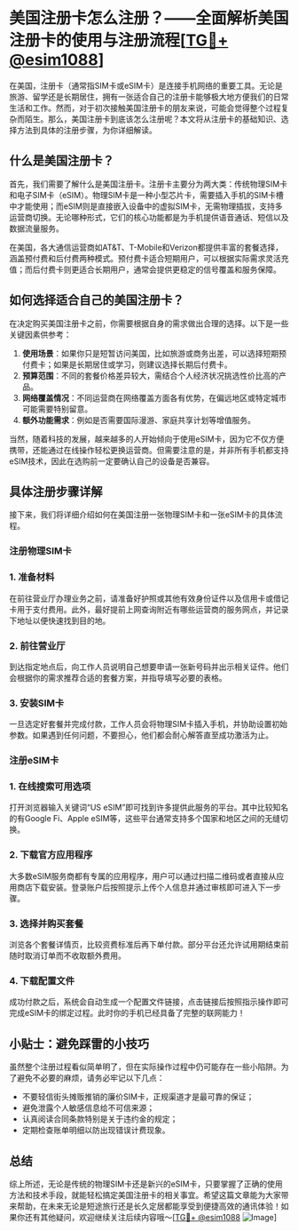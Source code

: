 # 美国注册卡怎么注册？——全面解析美国注册卡的使用与注册流程[[TG💪+ @esim1088](https://t.me/s/esim1088)]

在美国，注册卡（通常指SIM卡或eSIM卡）是连接手机网络的重要工具。无论是旅游、留学还是长期居住，拥有一张适合自己的注册卡能够极大地方便我们的日常生活和工作。然而，对于初次接触美国注册卡的朋友来说，可能会觉得整个过程复杂而陌生。那么，美国注册卡到底该怎么注册呢？本文将从注册卡的基础知识、选择方法到具体的注册步骤，为你详细解读。

## 什么是美国注册卡？

首先，我们需要了解什么是美国注册卡。注册卡主要分为两大类：传统物理SIM卡和电子SIM卡（eSIM）。物理SIM卡是一种小型芯片卡，需要插入手机的SIM卡槽中才能使用；而eSIM则是直接嵌入设备中的虚拟SIM卡，无需物理插拔，支持多运营商切换。无论哪种形式，它们的核心功能都是为手机提供语音通话、短信以及数据流量服务。

在美国，各大通信运营商如AT&T、T-Mobile和Verizon都提供丰富的套餐选择，涵盖预付费和后付费两种模式。预付费卡适合短期用户，可以根据实际需求灵活充值；而后付费卡则更适合长期用户，通常会提供更稳定的信号覆盖和服务保障。

## 如何选择适合自己的美国注册卡？

在决定购买美国注册卡之前，你需要根据自身的需求做出合理的选择。以下是一些关键因素供参考：

1. **使用场景**：如果你只是短暂访问美国，比如旅游或商务出差，可以选择短期预付费卡；如果是长期居住或学习，则建议选择长期后付费卡。
2. **预算范围**：不同的套餐价格差异较大，需结合个人经济状况挑选性价比高的产品。
3. **网络覆盖情况**：不同运营商在网络覆盖方面各有优势，在偏远地区或特定城市可能需要特别留意。
4. **额外功能需求**：例如是否需要国际漫游、家庭共享计划等增值服务。

当然，随着科技的发展，越来越多的人开始倾向于使用eSIM卡，因为它不仅方便携带，还能通过在线操作轻松更换运营商。但需要注意的是，并非所有手机都支持eSIM技术，因此在选购前一定要确认自己的设备是否兼容。

## 具体注册步骤详解

接下来，我们将详细介绍如何在美国注册一张物理SIM卡和一张eSIM卡的具体流程。

### 注册物理SIM卡

### 1. 准备材料
在前往营业厅办理业务之前，请准备好护照或其他有效身份证件以及信用卡或借记卡用于支付费用。此外，最好提前上网查询附近有哪些运营商的服务网点，并记录下地址以便快速找到目的地。

### 2. 前往营业厅
到达指定地点后，向工作人员说明自己想要申请一张新号码并出示相关证件。他们会根据你的需求推荐合适的套餐方案，并指导填写必要的表格。

### 3. 安装SIM卡
一旦选定好套餐并完成付款，工作人员会将物理SIM卡插入手机，并协助设置初始参数。如果遇到任何问题，不要担心，他们都会耐心解答直至成功激活为止。

### 注册eSIM卡

### 1. 在线搜索可用选项
打开浏览器输入关键词“US eSIM”即可找到许多提供此服务的平台。其中比较知名的有Google Fi、Apple eSIM等，这些平台通常支持多个国家和地区之间的无缝切换。

### 2. 下载官方应用程序
大多数eSIM服务商都有专属的应用程序，用户可以通过扫描二维码或者直接从应用商店下载安装。登录账户后按照提示上传个人信息并通过审核即可进入下一步骤。

### 3. 选择并购买套餐
浏览各个套餐详情页，比较资费标准后再下单付款。部分平台还允许试用期结束前随时取消订单而不收取额外费用。

### 4. 下载配置文件
成功付款之后，系统会自动生成一个配置文件链接，点击链接后按照指示操作即可完成eSIM卡的绑定过程。此时你的手机已经具备了完整的联网能力！

## 小贴士：避免踩雷的小技巧

虽然整个注册过程看似简单明了，但在实际操作过程中仍可能存在一些小陷阱。为了避免不必要的麻烦，请务必牢记以下几点：

- 不要轻信街头摊贩推销的廉价SIM卡，正规渠道才是最可靠的保证；
- 避免泄露个人敏感信息给不可信来源；
- 认真阅读合同条款特别是关于违约金的规定；
- 定期检查账单明细以防出现错误计费现象。

## 总结

综上所述，无论是传统的物理SIM卡还是新兴的eSIM卡，只要掌握了正确的使用方法和技术手段，就能轻松搞定美国注册卡的相关事宜。希望这篇文章能为大家带来帮助，在未来无论是短途旅行还是长久定居都能享受到便捷高效的通讯体验！如果你还有其他疑问，欢迎继续关注后续内容哦～[[TG💪+ @esim1088](https://t.me/s/esim1088) ![Image](https://i.postimg.cc/4NQfJmqS/Snipaste-2025-05-13-00-14-12.png)]